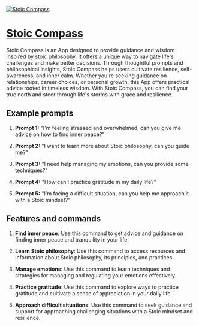 [![Stoic Compass](https://files.oaiusercontent.com/file-wXwpohjbb2Q8Qg7YGg55V3d1?se=2123-10-17T09%3A07%3A54Z&sp=r&sv=2021-08-06&sr=b&rscc=max-age%3D31536000%2C%20immutable&rscd=attachment%3B%20filename%3D6a6fcc9d-0a69-4263-9d8b-53fad10dee6e.png&sig=jNubD7fAvDnlx0XIfWBApBaHeyZQMfLk7tU9vYj4NrA%3D)](https://chat.openai.com/g/g-9WaDDUkeG-stoic-compass)

# [Stoic Compass](https://chat.openai.com/g/g-9WaDDUkeG-stoic-compass)

Stoic Compass is an App designed to provide guidance and wisdom inspired by stoic philosophy. It offers a unique way to navigate life's challenges and make better decisions. Through thoughtful prompts and philosophical insights, Stoic Compass helps users cultivate resilience, self-awareness, and inner calm. Whether you're seeking guidance on relationships, career choices, or personal growth, this App offers practical advice rooted in timeless wisdom. With Stoic Compass, you can find your true north and steer through life's storms with grace and resilience.

## Example prompts

1. **Prompt 1:** "I'm feeling stressed and overwhelmed, can you give me advice on how to find inner peace?"

2. **Prompt 2:** "I want to learn more about Stoic philosophy, can you guide me?"

3. **Prompt 3:** "I need help managing my emotions, can you provide some techniques?"

4. **Prompt 4:** "How can I practice gratitude in my daily life?"

5. **Prompt 5:** "I'm facing a difficult situation, can you help me approach it with a Stoic mindset?"

## Features and commands

1. **Find inner peace**: Use this command to get advice and guidance on finding inner peace and tranquility in your life.

2. **Learn Stoic philosophy**: Use this command to access resources and information about Stoic philosophy, its principles, and practices.

3. **Manage emotions**: Use this command to learn techniques and strategies for managing and regulating your emotions effectively.

4. **Practice gratitude**: Use this command to explore ways to practice gratitude and cultivate a sense of appreciation in your daily life.

5. **Approach difficult situations**: Use this command to seek guidance and support for approaching challenging situations with a Stoic mindset and resilience.